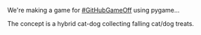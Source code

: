 We're making a game for [#GitHubGameOff](https://twitter.com/hashtag/GitHubGameOff) using pygame...

The concept is a hybrid cat-dog collecting falling cat/dog treats.
